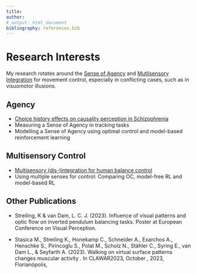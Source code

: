 ```yaml
---
title: 
author:
# output: html_document
bibliography: references.bib
---
```

# Research Interests

My research rotates around the [Sense of Agency](#agency) and [Mutlisensory Integration](#multisensory-control) for movement control, especially in conflicting cases, such as in visuomotor illusions.

## Agency

* [Choice history effects on causality perception in Schizophrenia](./blog/Causality_SSD_and_Choice-History.md)
* Measuring a Sense of Agency in tracking tasks
* Modelling a Sense of Agency using optimal control and model-based reinforcement learning

## Multisensory Control

* [Multisensory (dis-)integration for human balance control](./blog/Multisensory_integration_for_balance.md.md)
* Using multiple senses for control: Comparing OC, model-free RL and model-based RL

## Other Publications

* Streiling, K & van Dam, L. C. J. (2023). Influence of visual patterns and optic flow on inverted pendulum balancing tasks. Poster at European Conference on Visual Perception.

* Stasica M., Streiling K., Honekamp C., Schneider A., Exarchos A., Henschke S., Pirincoglu S., Polat M., Scholz N., Stähler C., Syring E., van Dam L., & Seyfarth A. (2023). Walking on virtual surface patterns changes muscular activity . In CLAWAR2023, October , 2023, Florianópolis,
